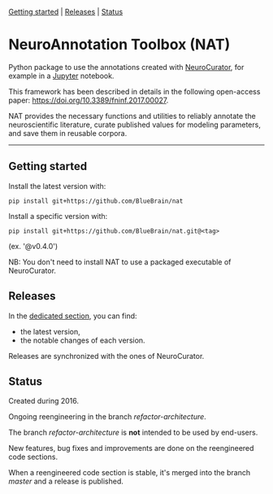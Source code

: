 [Getting started](#getting-started) |
[Releases](#releases) |
[Status](#status)

# NeuroAnnotation Toolbox (NAT)

Python package to use the annotations created with [NeuroCurator](https://github.com/BlueBrain/neurocurator), for example in a [Jupyter](https://jupyter.org/) notebook.

This framework has been described in details in the following open-access paper: https://doi.org/10.3389/fninf.2017.00027.

NAT provides the necessary functions and utilities to reliably annotate the neuroscientific literature, curate published values for modeling parameters, and save them in reusable corpora.

---

## Getting started

Install the latest version with:
```
pip install git+https://github.com/BlueBrain/nat
```

Install a specific version with:
```
pip install git+https://github.com/BlueBrain/nat.git@<tag>
```
(ex. '@v0.4.0')

NB: You don't need to install NAT to use a packaged executable of NeuroCurator.

## Releases

In the [dedicated section](https://github.com/BlueBrain/nat/releases/), you can find:
- the latest version,
- the notable changes of each version.

Releases are synchronized with the ones of NeuroCurator.

## Status

Created during 2016.

Ongoing reengineering in the branch _refactor-architecture_.

The branch _refactor-architecture_ is **not** intended to be used by end-users.

New features, bug fixes and improvements are done on the reengineered code sections.

When a reengineered code section is stable, it's merged into the branch _master_ and a release is published.
